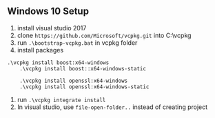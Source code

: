 ## Windows 10 Setup

1. install visual studio 2017
1. clone `https://github.com/Microsoft/vcpkg.git`
 into C:\vcpkg
1. run `.\bootstrap-vcpkg.bat` in vcpkg folder
1. install packages
```
.\vcpkg install boost:x64-windows
	.\vcpkg install boost::x64-windows-static

	.\vcpkg install openssl:x64-windows
	.\vcpkg install openssl:x64-windows-static
```
1. run `.\vcpkg integrate install`
1. In visual studio, use `file-open-folder..` instead of creating project 


